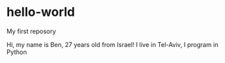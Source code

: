 # hello-world
My first reposory

Hi, my name is Ben, 27 years old from Israel!
I live in Tel-Aviv, I program in Python
